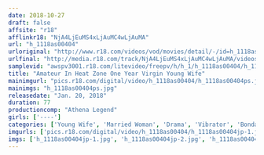 ```yaml
---
date: 2018-10-27
draft: false
affsite: "r18"
afflinkr18: "NjA4LjEuMS4xLjAuMC4wLjAuMA"
url: "h_1118as00404"
urloriginal: "http://www.r18.com/videos/vod/movies/detail/-/id=h_1118as00404"
urlfinal: "http://media.r18.com/track/NjA4LjEuMS4xLjAuMC4wLjAuMA/videos/vod/movies/detail/-/id=h_1118as00404"
samplevid: "awspv3001.r18.com/litevideo/freepv/h/h_1/h_1118as00404/h_1118as00404_dmb_s.mp4"
title: "Amateur In Heat Zone One Year Virgin Young Wife"
mainimgurl: "pics.r18.com/digital/video/h_1118as00404/h_1118as00404ps.jpg"
mainimgs: "h_1118as00404ps.jpg"
releasedate: "Jan. 20, 2018"
duration: 77
productioncomp: "Athena Legend"
girls: ['----']
categories: ['Young Wife', 'Married Woman', 'Drama', 'Vibrator', 'Bondage']
imgurls: ['pics.r18.com/digital/video/h_1118as00404/h_1118as00404jp-1.jpg', 'pics.r18.com/digital/video/h_1118as00404/h_1118as00404jp-2.jpg', 'pics.r18.com/digital/video/h_1118as00404/h_1118as00404jp-3.jpg', 'pics.r18.com/digital/video/h_1118as00404/h_1118as00404jp-4.jpg', 'pics.r18.com/digital/video/h_1118as00404/h_1118as00404jp-5.jpg', 'pics.r18.com/digital/video/h_1118as00404/h_1118as00404jp-6.jpg', 'pics.r18.com/digital/video/h_1118as00404/h_1118as00404jp-7.jpg', 'pics.r18.com/digital/video/h_1118as00404/h_1118as00404jp-8.jpg', 'pics.r18.com/digital/video/h_1118as00404/h_1118as00404jp-9.jpg', 'pics.r18.com/digital/video/h_1118as00404/h_1118as00404jp-10.jpg', 'pics.r18.com/digital/video/h_1118as00404/h_1118as00404jp-11.jpg', 'pics.r18.com/digital/video/h_1118as00404/h_1118as00404jp-12.jpg', 'pics.r18.com/digital/video/h_1118as00404/h_1118as00404jp-13.jpg', 'pics.r18.com/digital/video/h_1118as00404/h_1118as00404jp-14.jpg', 'pics.r18.com/digital/video/h_1118as00404/h_1118as00404jp-15.jpg', 'pics.r18.com/digital/video/h_1118as00404/h_1118as00404jp-16.jpg', 'pics.r18.com/digital/video/h_1118as00404/h_1118as00404jp-17.jpg', 'pics.r18.com/digital/video/h_1118as00404/h_1118as00404jp-18.jpg', 'pics.r18.com/digital/video/h_1118as00404/h_1118as00404jp-19.jpg', 'pics.r18.com/digital/video/h_1118as00404/h_1118as00404jp-20.jpg']
imgs: ['h_1118as00404jp-1.jpg', 'h_1118as00404jp-2.jpg', 'h_1118as00404jp-3.jpg', 'h_1118as00404jp-4.jpg', 'h_1118as00404jp-5.jpg', 'h_1118as00404jp-6.jpg', 'h_1118as00404jp-7.jpg', 'h_1118as00404jp-8.jpg', 'h_1118as00404jp-9.jpg', 'h_1118as00404jp-10.jpg', 'h_1118as00404jp-11.jpg', 'h_1118as00404jp-12.jpg', 'h_1118as00404jp-13.jpg', 'h_1118as00404jp-14.jpg', 'h_1118as00404jp-15.jpg', 'h_1118as00404jp-16.jpg', 'h_1118as00404jp-17.jpg', 'h_1118as00404jp-18.jpg', 'h_1118as00404jp-19.jpg', 'h_1118as00404jp-20.jpg']
---
```

